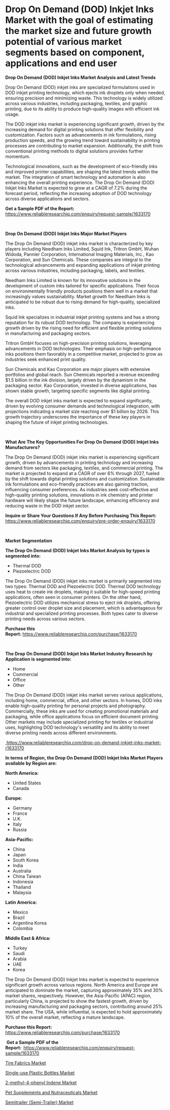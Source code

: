 <p><h1>Drop On Demand (DOD) Inkjet Inks Market with the goal of estimating the market size and future growth potential of various market segments based on component, applications and end user</h1></p><p><strong>Drop On Demand (DOD) Inkjet Inks Market Analysis and Latest Trends</strong></p>
<p><p>Drop On Demand (DOD) inkjet inks are specialized formulations used in DOD inkjet printing technology, which ejects ink droplets only when needed, ensuring precision and minimizing waste. This technology is widely utilized across various industries, including packaging, textiles, and graphic printing, due to its ability to produce high-quality images with efficient ink usage.</p><p>The DOD inkjet inks market is experiencing significant growth, driven by the increasing demand for digital printing solutions that offer flexibility and customization. Factors such as advancements in ink formulations, rising production speeds, and the growing trend toward sustainability in printing processes are contributing to market expansion. Additionally, the shift from conventional printing methods to digital solutions provides further momentum.</p><p>Technological innovations, such as the development of eco-friendly inks and improved printer capabilities, are shaping the latest trends within the market. The integration of smart technology and automation is also enhancing the overall printing experience. The Drop On Demand (DOD) Inkjet Inks Market is expected to grow at a CAGR of 7.2% during the forecast period, reflecting the increasing adoption of DOD technology across diverse applications and sectors.</p></p>
<p><strong>Get a Sample PDF of the Report:&nbsp;</strong> <a href="https://www.reliableresearchiq.com/enquiry/request-sample/1633170?utm_campaign=120&utm_medium=2&utm_source=Github&utm_content=ia&utm_term=27102024&utm_id=drop-on-demand-dod-inkjet-inks">https://www.reliableresearchiq.com/enquiry/request-sample/1633170</a></p>
<p>&nbsp;</p>
<p><strong>Drop On Demand (DOD) Inkjet Inks Major Market Players</strong></p>
<p><p>The Drop On Demand (DOD) inkjet inks market is characterized by key players including Needham Inks Limited, Squid Ink, Tritron GmbH, Wuhan Widoda, Pannier Corporation, International Imaging Materials, Inc., Kao Corporation, and Sun Chemicals. These companies are integral to the technological advancements and expanding applications of inkjet printing across various industries, including packaging, labels, and textiles.</p><p>Needham Inks Limited is known for its innovative solutions in the development of custom inks tailored for specific applications. Their focus on environmentally friendly products positions them well in a market that increasingly values sustainability. Market growth for Needham Inks is anticipated to be robust due to rising demand for high-quality, specialized inks.</p><p>Squid Ink specializes in industrial inkjet printing systems and has a strong reputation for its robust DOD technology. The company is experiencing growth driven by the rising need for efficient and flexible printing solutions in manufacturing and packaging sectors.</p><p>Tritron GmbH focuses on high-precision printing solutions, leveraging advancements in DOD technologies. Their emphasis on high-performance inks positions them favorably in a competitive market, projected to grow as industries seek enhanced print quality.</p><p>Sun Chemicals and Kao Corporation are major players with extensive portfolios and global reach. Sun Chemicals reported a revenue exceeding $1.5 billion in the ink division, largely driven by the dynamism in the packaging sector. Kao Corporation, invested in diverse applications, has shown stable growth, targeting specific segments like digital printing.</p><p>The overall DOD inkjet inks market is expected to expand significantly, driven by evolving consumer demands and technological integration, with projections indicating a market size reaching over $1 billion by 2026. This growth trajectory underscores the importance of these key players in shaping the future of inkjet printing technologies.</p></p>
<p>&nbsp;</p>
<p><strong>What Are The Key Opportunities For Drop On Demand (DOD) Inkjet Inks Manufacturers?</strong></p>
<p><p>The Drop On Demand (DOD) inkjet inks market is experiencing significant growth, driven by advancements in printing technology and increasing demand from sectors like packaging, textiles, and commercial printing. The market is projected to expand at a CAGR of over 6% through 2027, fueled by the shift towards digital printing solutions and customization. Sustainable ink formulations and eco-friendly practices are also gaining traction, influencing consumer preferences. As industries seek cost-effective and high-quality printing solutions, innovations in ink chemistry and printer hardware will likely shape the future landscape, enhancing efficiency and reducing waste in the DOD inkjet sector.</p></p>
<p><strong>Inquire or Share Your Questions If Any Before Purchasing This Report:</strong> <a href="https://www.reliableresearchiq.com/enquiry/pre-order-enquiry/1633170?utm_campaign=120&utm_medium=2&utm_source=Github&utm_content=ia&utm_term=27102024&utm_id=drop-on-demand-dod-inkjet-inks">https://www.reliableresearchiq.com/enquiry/pre-order-enquiry/1633170</a></p>
<p>&nbsp;</p>
<p><strong>Market Segmentation</strong></p>
<p><strong>The Drop On Demand (DOD) Inkjet Inks Market Analysis by types is segmented into:</strong></p>
<p><ul><li>Thermal DOD</li><li>Piezoelectric DOD</li></ul></p>
<p><p>The Drop On Demand (DOD) inkjet inks market is primarily segmented into two types: Thermal DOD and Piezoelectric DOD. Thermal DOD technology uses heat to create ink droplets, making it suitable for high-speed printing applications, often seen in consumer printers. On the other hand, Piezoelectric DOD utilizes mechanical stress to eject ink droplets, offering greater control over droplet size and placement, which is advantageous for industrial and specialized printing processes. Both types cater to diverse printing needs across various sectors.</p></p>
<p><strong>Purchase this Report:&nbsp;</strong><a href="https://www.reliableresearchiq.com/purchase/1633170?utm_campaign=120&utm_medium=2&utm_source=Github&utm_content=ia&utm_term=27102024&utm_id=drop-on-demand-dod-inkjet-inks">https://www.reliableresearchiq.com/purchase/1633170</a></p>
<p>&nbsp;</p>
<p><strong>The Drop On Demand (DOD) Inkjet Inks Market Industry Research by Application is segmented into:</strong></p>
<p><ul><li>Home</li><li>Commercial</li><li>Office</li><li>Other</li></ul></p>
<p><p>The Drop On Demand (DOD) inkjet inks market serves various applications, including home, commercial, office, and other sectors. In homes, DOD inks enable high-quality printing for personal projects and photography. Commercially, these inks are used for creating promotional materials and packaging, while office applications focus on efficient document printing. Other markets may include specialized printing for textiles or industrial uses, highlighting DOD technology's versatility and its ability to meet diverse printing needs across different environments.</p></p>
<p><a href="https://www.reliableresearchiq.com/drop-on-demand-inkjet-inks-market-r1633170?utm_campaign=120&utm_medium=2&utm_source=Github&utm_content=ia&utm_term=27102024&utm_id=drop-on-demand-dod-inkjet-inks">&nbsp;https://www.reliableresearchiq.com/drop-on-demand-inkjet-inks-market-r1633170</a></p>
<p><strong>In terms of Region, the Drop On Demand (DOD) Inkjet Inks Market Players available by Region are:</strong></p>
<p>
    <p> <strong> North America: </strong>
        <ul>
            <li>United States</li>
            <li>Canada</li>
        </ul>
        </p> 
    <p> <strong> Europe: </strong>
        <ul>
            <li>Germany</li>
            <li>France</li>
            <li>U.K.</li>
            <li>Italy</li>
            <li>Russia</li>
        </ul>
        </p> 
    <p> <strong> Asia-Pacific: </strong>
        <ul>
            <li>China</li>
            <li>Japan</li>
            <li>South Korea</li>
            <li>India</li>
            <li>Australia</li>
            <li>China Taiwan</li>
            <li>Indonesia</li>
            <li>Thailand</li>
            <li>Malaysia</li>
        </ul>
        </p> 
    <p> <strong> Latin America: </strong>
        <ul>
            <li>Mexico</li>
            <li>Brazil</li>
            <li>Argentina Korea</li>
            <li>Colombia</li>
        </ul>
        </p> 
    <p> <strong> Middle East & Africa: </strong>
        <ul>
            <li>Turkey</li>
            <li>Saudi</li>
            <li>Arabia</li>
            <li>UAE</li>
            <li>Korea</li>
        </ul>
    </p>
    </p>
<p><p>The Drop On Demand (DOD) Inkjet Inks market is expected to experience significant growth across various regions. North America and Europe are anticipated to dominate the market, capturing approximately 35% and 30% market shares, respectively. However, the Asia-Pacific (APAC) region, particularly China, is projected to show the fastest growth, driven by increasing manufacturing and packaging sectors, contributing around 25% market share. The USA, while influential, is expected to hold approximately 10% of the overall market, reflecting a mature landscape.</p></p>
<p><strong>Purchase this Report: </strong><a href="https://www.reliableresearchiq.com/purchase/1633170?utm_campaign=120&utm_medium=2&utm_source=Github&utm_content=ia&utm_term=27102024&utm_id=drop-on-demand-dod-inkjet-inks">https://www.reliableresearchiq.com/purchase/1633170</a></p>
<p>&nbsp;<strong>Get a Sample PDF of the Report:&nbsp;&nbsp;</strong><a href="https://www.reliableresearchiq.com/enquiry/request-sample/1633170?utm_campaign=120&utm_medium=2&utm_source=Github&utm_content=ia&utm_term=27102024&utm_id=drop-on-demand-dod-inkjet-inks">https://www.reliableresearchiq.com/enquiry/request-sample/1633170</a></p>
<p><strong></strong></p>
<p><p><a href="https://www.linkedin.com/pulse/tire-fabrics-market-size-share-analysis-growth-trends-forecasts-ylose?utm_campaign=120&utm_medium=2&utm_source=Github&utm_content=ia&utm_term=27102024&utm_id=drop-on-demand-dod-inkjet-inks">Tire Fabrics Market</a></p><p><a href="https://github.com/eleanore16mal/Market-Research-Report-List-1/blob/main/single-use-plastic-bottles-market.md?utm_campaign=120&utm_medium=2&utm_source=Github&utm_content=ia&utm_term=27102024&utm_id=drop-on-demand-dod-inkjet-inks">Single-use Plastic Bottles Market</a></p><p><a href="https://www.linkedin.com/pulse/2-methyl-4-phenyl-indene-market2024-2031-industry-insights-d7ppe?utm_campaign=120&utm_medium=2&utm_source=Github&utm_content=ia&utm_term=27102024&utm_id=drop-on-demand-dod-inkjet-inks">2-methyl-4-phenyl Indene Market</a></p><p><a href="https://github.com/brittroma9i/Market-Research-Report-List-1/blob/main/pet-supplements-and-nutraceuticals-market.md?utm_campaign=120&utm_medium=2&utm_source=Github&utm_content=ia&utm_term=27102024&utm_id=drop-on-demand-dod-inkjet-inks">Pet Supplements and Nutraceuticals Market</a></p><p><a href="https://issuu.com/reportprime-2/docs/semitrailer-semi-trailer-market-siz_cbd6ec0c4c301b?utm_campaign=120&utm_medium=2&utm_source=Github&utm_content=ia&utm_term=27102024&utm_id=drop-on-demand-dod-inkjet-inks">Semitrailer (Semi-Trailer) Market</a></p></p>